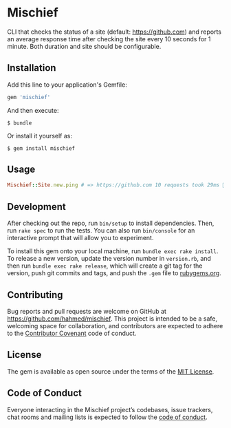 # Mischief

CLI that checks the status of a site (default: https://github.com) and reports an average response time after checking the site every 10 seconds for 1 minute. Both duration and site should be configurable.

## Installation

Add this line to your application's Gemfile:

```ruby
gem 'mischief'
```

And then execute:

    $ bundle

Or install it yourself as:

    $ gem install mischief

## Usage

```ruby
Mischief::Site.new.ping # => https://github.com 10 requests took 29ms 🤔
```

## Development

After checking out the repo, run `bin/setup` to install dependencies. Then, run `rake spec` to run the tests. You can also run `bin/console` for an interactive prompt that will allow you to experiment.

To install this gem onto your local machine, run `bundle exec rake install`. To release a new version, update the version number in `version.rb`, and then run `bundle exec rake release`, which will create a git tag for the version, push git commits and tags, and push the `.gem` file to [rubygems.org](https://rubygems.org).

## Contributing

Bug reports and pull requests are welcome on GitHub at https://github.com/hahmed/mischief. This project is intended to be a safe, welcoming space for collaboration, and contributors are expected to adhere to the [Contributor Covenant](http://contributor-covenant.org) code of conduct.

## License

The gem is available as open source under the terms of the [MIT License](http://opensource.org/licenses/MIT).

## Code of Conduct

Everyone interacting in the Mischief project’s codebases, issue trackers, chat rooms and mailing lists is expected to follow the [code of conduct](https://github.com/hahmed/mischief/blob/master/CODE_OF_CONDUCT.md).
